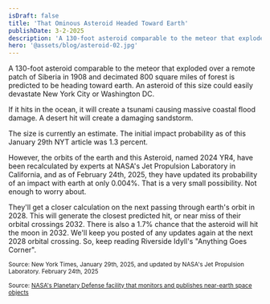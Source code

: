```yaml
---
isDraft: false
title: 'That Ominous Asteroid Headed Toward Earth'
publishDate: 3-2-2025
description: 'A 130-foot asteroid comparable to the meteor that exploded over a remote patch of Siberia in 1908 and decimated 800 square miles of forest is predicted to be heading toward earth.'
hero: '@assets/blog/asteroid-02.jpg'
---
```


A 130-foot asteroid comparable to the meteor that exploded over a remote patch of Siberia in 1908 and decimated 800 square miles of forest is predicted to be heading toward earth.
An asteroid of this size could easily devastate New York City or Washington DC.

If it hits in the ocean, it will create a tsunami causing massive coastal flood damage. A desert hit will create a damaging sandstorm.

The size is currently an estimate. The initial impact probability as of this January 29th NYT article was 1.3 percent.

However, the orbits of the earth and this Asteroid, named 2024 YR4, have been recalculated by experts at NASA's Jet Propulsion Laboratory in California, and as of February 24th, 2025, they have updated its probability of an impact with earth at only 0.004%. That is a very small possibility. Not enough to worry about.

They'll get a closer calculation on the next passing through earth's orbit in 2028. This will generate the closest predicted hit, or near miss of their orbital crossings 2032. There is also a 1.7% chance that the asteroid will hit the moon in 2032. We'll keep you posted of any updates again at the next 2028 orbital crossing. So, keep reading Riverside Idyll's "Anything Goes Corner".

<p><small>Source: New York Times, January 29th, 2025, and updated by NASA's Jet Propulsion Laboratory. February 24th, 2025
</small></p>
<p><small>Source: <a href="https://nasa.gov/planetarydefense" target="_blank">NASA's Planetary Defense facility that monitors and publishes near-earth space objects</a></small></p>
